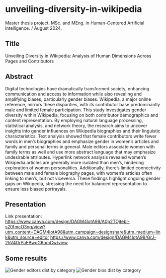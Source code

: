 # unveiling-diversity-in-wikipedia
Master thesis project. MSc. and MEng. in Human-Centered Artificial Intelligence. /
August 2024.

## Title
Unveiling Diversity in Wikipedia: Analysis of Human Dimensions Across Pages and Contributors

## Abstract
Digital technologies have dramatically transformed society, enhancing communication and access to information while also revealing and amplifying biases, particularly gender biases. Wikipedia, a major online reference, mirrors these disparities, with its contributor base predominantly male and limited female participation. This study investigates gender diversity within Wikipedia, focusing on both contributor demographics and content representation. By employing natural language processing, statistical analysis, and network theory, the research aims to uncover insights into gender influences on Wikipedia biographies and their linguistic characteristics. Text analysis showed that female contributors write fewer words in men’s biographies and emphasize gender in women’s articles and family and personal terms in general. Male editors associate women with family terms as well and use more abstract language that may emphasize undesirable attributes. Hyperlink network analysis revealed women’s Wikipedia articles are generally more isolated than men’s, hindering exploration of women personalities. Additionally, there’s limited connectivity between male and female biography pages, with women’s articles often linking to men’s, but not viceversa. These findings highlight ongoing gender gaps on Wikipedia, stressing the need for balanced representation to ensure less biased portrayals.

## Presentation
Link presentation: https://www.canva.com/design/DAGM4lotA98/A0p2TOjtebI-s20fmcO3ng/view?utm_content=DAGM4lotA98&utm_campaign=designshare&utm_medium=link&utm_source=editor
https://www.canva.com/design/DAGM4lotA98/GrJ-2hV4DrPaEBwoG6omCw/view

## Some results
![Gender editors dist by category](https://github.com/user-attachments/assets/b46b11bc-7ca9-47d9-ac5d-bc2ea1110f3c)
![Gender bios dist by category](https://github.com/user-attachments/assets/78ea9d12-a112-4d40-ba01-e719179f6b4e)
